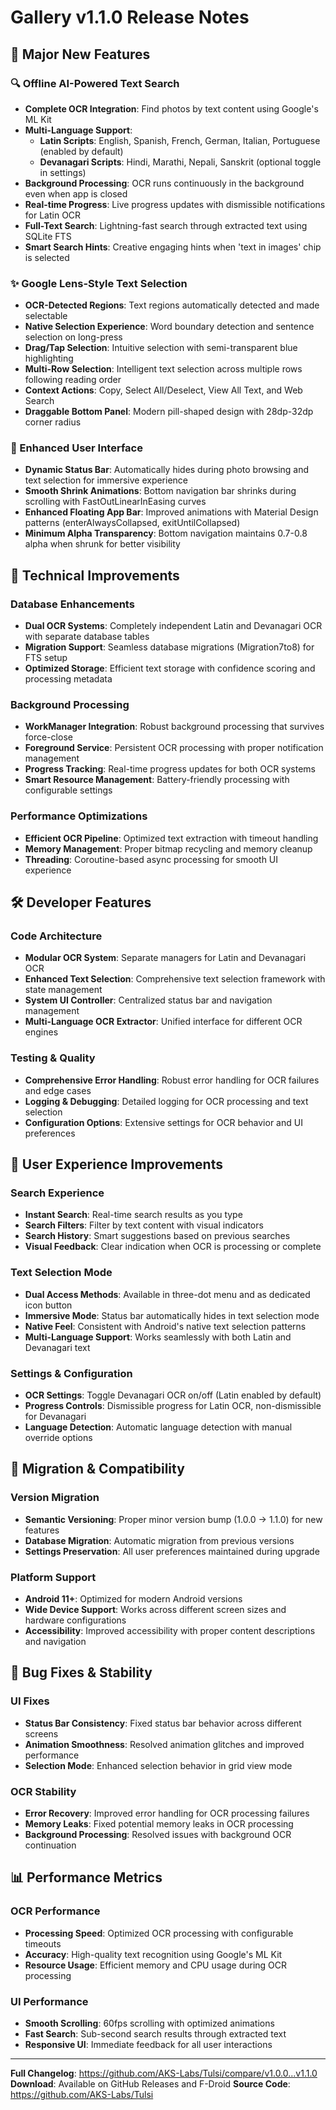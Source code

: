 # Gallery v1.1.0 Release Notes

## 🎉 Major New Features

### 🔍 Offline AI-Powered Text Search
- **Complete OCR Integration**: Find photos by text content using Google's ML Kit
- **Multi-Language Support**:
  - **Latin Scripts**: English, Spanish, French, German, Italian, Portuguese (enabled by default)
  - **Devanagari Scripts**: Hindi, Marathi, Nepali, Sanskrit (optional toggle in settings)
- **Background Processing**: OCR runs continuously in the background even when app is closed
- **Real-time Progress**: Live progress updates with dismissible notifications for Latin OCR
- **Full-Text Search**: Lightning-fast search through extracted text using SQLite FTS
- **Smart Search Hints**: Creative engaging hints when 'text in images' chip is selected

### ✨ Google Lens-Style Text Selection
- **OCR-Detected Regions**: Text regions automatically detected and made selectable
- **Native Selection Experience**: Word boundary detection and sentence selection on long-press
- **Drag/Tap Selection**: Intuitive selection with semi-transparent blue highlighting
- **Multi-Row Selection**: Intelligent text selection across multiple rows following reading order
- **Context Actions**: Copy, Select All/Deselect, View All Text, and Web Search
- **Draggable Bottom Panel**: Modern pill-shaped design with 28dp-32dp corner radius

### 🎨 Enhanced User Interface
- **Dynamic Status Bar**: Automatically hides during photo browsing and text selection for immersive experience
- **Smooth Shrink Animations**: Bottom navigation bar shrinks during scrolling with FastOutLinearInEasing curves
- **Enhanced Floating App Bar**: Improved animations with Material Design patterns (enterAlwaysCollapsed, exitUntilCollapsed)
- **Minimum Alpha Transparency**: Bottom navigation maintains 0.7-0.8 alpha when shrunk for better visibility

## 🔧 Technical Improvements

### Database Enhancements
- **Dual OCR Systems**: Completely independent Latin and Devanagari OCR with separate database tables
- **Migration Support**: Seamless database migrations (Migration7to8) for FTS setup
- **Optimized Storage**: Efficient text storage with confidence scoring and processing metadata

### Background Processing
- **WorkManager Integration**: Robust background processing that survives force-close
- **Foreground Service**: Persistent OCR processing with proper notification management
- **Progress Tracking**: Real-time progress updates for both OCR systems
- **Smart Resource Management**: Battery-friendly processing with configurable settings

### Performance Optimizations
- **Efficient OCR Pipeline**: Optimized text extraction with timeout handling
- **Memory Management**: Proper bitmap recycling and memory cleanup
- **Threading**: Coroutine-based async processing for smooth UI experience

## 🛠️ Developer Features

### Code Architecture
- **Modular OCR System**: Separate managers for Latin and Devanagari OCR
- **Enhanced Text Selection**: Comprehensive text selection framework with state management
- **System UI Controller**: Centralized status bar and navigation management
- **Multi-Language OCR Extractor**: Unified interface for different OCR engines

### Testing & Quality
- **Comprehensive Error Handling**: Robust error handling for OCR failures and edge cases
- **Logging & Debugging**: Detailed logging for OCR processing and text selection
- **Configuration Options**: Extensive settings for OCR behavior and UI preferences

## 📱 User Experience Improvements

### Search Experience
- **Instant Search**: Real-time search results as you type
- **Search Filters**: Filter by text content with visual indicators
- **Search History**: Smart suggestions based on previous searches
- **Visual Feedback**: Clear indication when OCR is processing or complete

### Text Selection Mode
- **Dual Access Methods**: Available in three-dot menu and as dedicated icon button
- **Immersive Mode**: Status bar automatically hides in text selection mode
- **Native Feel**: Consistent with Android's native text selection patterns
- **Multi-Language Support**: Works seamlessly with both Latin and Devanagari text

### Settings & Configuration
- **OCR Settings**: Toggle Devanagari OCR on/off (Latin enabled by default)
- **Progress Controls**: Dismissible progress for Latin OCR, non-dismissible for Devanagari
- **Language Detection**: Automatic language detection with manual override options

## 🔄 Migration & Compatibility

### Version Migration
- **Semantic Versioning**: Proper minor version bump (1.0.0 → 1.1.0) for new features
- **Database Migration**: Automatic migration from previous versions
- **Settings Preservation**: All user preferences maintained during upgrade

### Platform Support
- **Android 11+**: Optimized for modern Android versions
- **Wide Device Support**: Works across different screen sizes and hardware configurations
- **Accessibility**: Improved accessibility with proper content descriptions and navigation

## 🐛 Bug Fixes & Stability

### UI Fixes
- **Status Bar Consistency**: Fixed status bar behavior across different screens
- **Animation Smoothness**: Resolved animation glitches and improved performance
- **Selection Mode**: Enhanced selection behavior in grid view mode

### OCR Stability
- **Error Recovery**: Improved error handling for OCR processing failures
- **Memory Leaks**: Fixed potential memory leaks in OCR processing
- **Background Processing**: Resolved issues with background OCR continuation

## 📊 Performance Metrics

### OCR Performance
- **Processing Speed**: Optimized OCR processing with configurable timeouts
- **Accuracy**: High-quality text recognition using Google's ML Kit
- **Resource Usage**: Efficient memory and CPU usage during OCR processing

### UI Performance
- **Smooth Scrolling**: 60fps scrolling with optimized animations
- **Fast Search**: Sub-second search results through extracted text
- **Responsive UI**: Immediate feedback for all user interactions

---

**Full Changelog**: https://github.com/AKS-Labs/Tulsi/compare/v1.0.0...v1.1.0
**Download**: Available on GitHub Releases and F-Droid
**Source Code**: https://github.com/AKS-Labs/Tulsi
